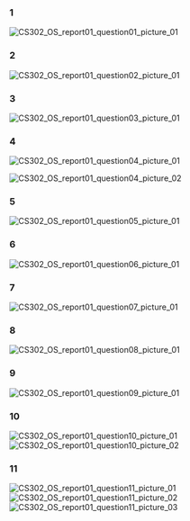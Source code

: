 <!--
 * @Github: https://github.com/Certseeds/CS302_OS
 * @Organization: SUSTech
 * @Author: nanoseeds
 * @Date: 2020-03-23 19:29:49
 * @LastEditors: nanoseeds
 * @LastEditTime: 2020-03-23 19:34:15
 -->
### 1
![CS302_OS_report01_question01_picture_01](./CS302_OS_report01_question01_picture_01.png)

### 2
![CS302_OS_report01_question02_picture_01](./CS302_OS_report01_question02_picture_01.png)

### 3 
![CS302_OS_report01_question03_picture_01](./CS302_OS_report01_question03_picture_01.png)

### 4
![CS302_OS_report01_question04_picture_01](./CS302_OS_report01_question04_picture_01.png)

![CS302_OS_report01_question04_picture_02](./CS302_OS_report01_question04_picture_02.png)

### 5
![CS302_OS_report01_question05_picture_01](./CS302_OS_report01_question05_picture_01.png)

### 6
![CS302_OS_report01_question06_picture_01](./CS302_OS_report01_question06_picture_01.png)

### 7
![CS302_OS_report01_question07_picture_01](./CS302_OS_report01_question07_picture_01.png)

### 8
![CS302_OS_report01_question08_picture_01](./CS302_OS_report01_question08_picture_01.png)

### 9
![CS302_OS_report01_question09_picture_01](./CS302_OS_report01_question09_picture_01.png)

### 10
![CS302_OS_report01_question10_picture_01](./CS302_OS_report01_question10_picture_01.png)
![CS302_OS_report01_question10_picture_02](./CS302_OS_report01_question10_picture_02.png)

### 11
![CS302_OS_report01_question11_picture_01](./CS302_OS_report01_question11_picture_01.png)
![CS302_OS_report01_question11_picture_02](./CS302_OS_report01_question11_picture_02.png)
![CS302_OS_report01_question11_picture_03](./CS302_OS_report01_question11_picture_03.png)
